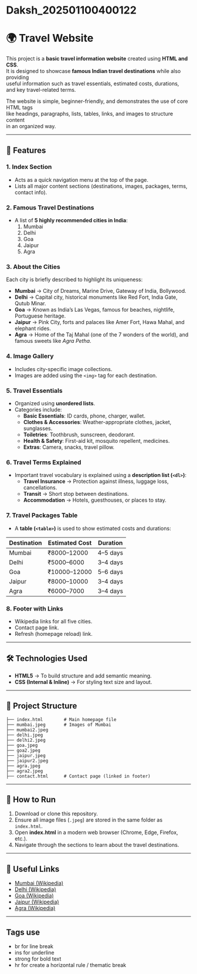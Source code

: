 # Daksh_202501100400122

# 🌍 Travel Website  

This project is a **basic travel information website** created using **HTML and CSS**.  
It is designed to showcase **famous Indian travel destinations** while also providing  
useful information such as travel essentials, estimated costs, durations,  
and key travel-related terms.  

The website is simple, beginner-friendly, and demonstrates the use of core HTML tags  
like headings, paragraphs, lists, tables, links, and images to structure content  
in an organized way.  

---

## 📖 Features  

### 1. Index Section  
- Acts as a quick navigation menu at the top of the page.  
- Lists all major content sections (destinations, images, packages, terms, contact info).  

### 2. Famous Travel Destinations  
- A list of **5 highly recommended cities in India**:  
  1. Mumbai  
  2. Delhi  
  3. Goa  
  4. Jaipur  
  5. Agra  

### 3. About the Cities  
Each city is briefly described to highlight its uniqueness:  
- **Mumbai** → City of Dreams, Marine Drive, Gateway of India, Bollywood.  
- **Delhi** → Capital city, historical monuments like Red Fort, India Gate, Qutub Minar.  
- **Goa** → Known as India’s Las Vegas, famous for beaches, nightlife, Portuguese heritage.  
- **Jaipur** → Pink City, forts and palaces like Amer Fort, Hawa Mahal, and elephant rides.  
- **Agra** → Home of the Taj Mahal (one of the 7 wonders of the world), and famous sweets like *Agra Petha*.  

### 4. Image Gallery  
- Includes city-specific image collections.  
- Images are added using the `<img>` tag for each destination.  

### 5. Travel Essentials  
- Organized using **unordered lists**.  
- Categories include:  
  - **Basic Essentials**: ID cards, phone, charger, wallet.  
  - **Clothes & Accessories**: Weather-appropriate clothes, jacket, sunglasses.  
  - **Toiletries**: Toothbrush, sunscreen, deodorant.  
  - **Health & Safety**: First-aid kit, mosquito repellent, medicines.  
  - **Extras**: Camera, snacks, travel pillow.  

### 6. Travel Terms Explained  
- Important travel vocabulary is explained using a **description list (`<dl>`)**:  
  - **Travel Insurance** → Protection against illness, luggage loss, cancellations.  
  - **Transit** → Short stop between destinations.  
  - **Accommodation** → Hotels, guesthouses, or places to stay.  

### 7. Travel Packages Table  
- A **table (`<table>`)** is used to show estimated costs and durations:  

| Destination | Estimated Cost | Duration  |  
|-------------|----------------|-----------|  
| Mumbai      | ₹8000–12000    | 4–5 days  |  
| Delhi       | ₹5000–6000     | 3–4 days  |  
| Goa         | ₹10000–12000   | 5–6 days  |  
| Jaipur      | ₹8000–10000    | 3–4 days  |  
| Agra        | ₹6000–7000     | 3–4 days  |  

### 8. Footer with Links  
- Wikipedia links for all five cities.  
- Contact page link.  
- Refresh (homepage reload) link.  

---

## 🛠️ Technologies Used  

- **HTML5** → To build structure and add semantic meaning.  
- **CSS (Internal & Inline)** → For styling text size and layout.  

---

## 📂 Project Structure  

```
├── index.html        # Main homepage file
├── mumbai.jpeg       # Images of Mumbai
├── mumbai2.jpeg
├── delhi.jpeg
├── delhi2.jpeg
├── goa.jpeg
├── goa2.jpeg
├── jaipur.jpeg
├── jaipur2.jpeg
├── agra.jpeg
├── agra2.jpeg
├── contact.html      # Contact page (linked in footer)
```

---

## 🚀 How to Run  

1. Download or clone this repository.  
2. Ensure all image files (`.jpeg`) are stored in the same folder as `index.html`.  
3. Open **index.html** in a modern web browser (Chrome, Edge, Firefox, etc.).  
4. Navigate through the sections to learn about the travel destinations.  

---

## 🔗 Useful Links  

- [Mumbai (Wikipedia)](https://en.wikipedia.org/wiki/Mumbai)  
- [Delhi (Wikipedia)](https://en.wikipedia.org/wiki/Delhi)  
- [Goa (Wikipedia)](https://en.wikipedia.org/wiki/Goa)  
- [Jaipur (Wikipedia)](https://en.wikipedia.org/wiki/Jaipur)  
- [Agra (Wikipedia)](https://en.wikipedia.org/wiki/Agra)  

---

## Tags use 

- br for line break
- ins for underline
- strong for bold text
- hr for create a horizontal rule / thematic break 
